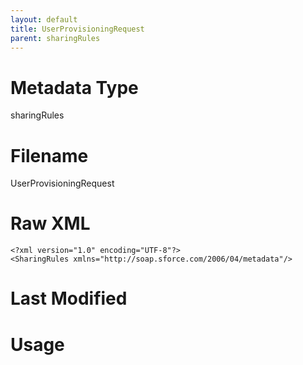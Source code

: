 ```yaml
---
layout: default
title: UserProvisioningRequest
parent: sharingRules
---
```

# Metadata Type
sharingRules


# Filename 
UserProvisioningRequest


# Raw XML
```
<?xml version="1.0" encoding="UTF-8"?>
<SharingRules xmlns="http://soap.sforce.com/2006/04/metadata"/>
```


# Last Modified


# Usage
